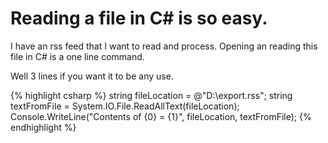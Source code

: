 # Reading a file in C# is so easy.
I have an rss feed that I want to read and process. Opening an reading this file in C# is a one line command.

Well 3 lines if you want it to be any use.

{% highlight csharp %}
    string fileLocation = @"D:\export.rss";
    string textFromFile = System.IO.File.ReadAllText(fileLocation);
    Console.WriteLine("Contents of {0} = {1}", fileLocation, textFromFile);
{% endhighlight %}


